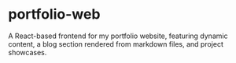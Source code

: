 # portfolio-web
A React-based frontend for my portfolio website, featuring dynamic content, a blog section rendered from markdown files, and project showcases.
